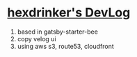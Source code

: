 # [hexdrinker's DevLog](https://hexdrinker.dev)

1. based in gatsby-starter-bee
2. copy velog ui
3. using aws s3, route53, cloudfront
